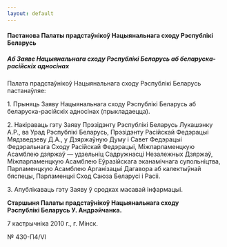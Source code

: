 ```yaml
---
layout: default
---
```


#### Пастанова Палаты прадстаўнікоў Нацыянальнага сходу Рэспублікі Беларусь

##### Аб Заяве Нацыянальнага сходу Рэспублікі Беларусь аб беларуска-расійскіх адносінах

Палата прадстаўнікоў Нацыянальнага сходу Рэспублікі Беларусь
пастанаўляе:

1\. Прыняць Заяву Нацыянальнага сходу Рэспублікі Беларусь аб
беларуска-расійскіх адносінах (прыкладаецца).

2\. Накіраваць гэту Заяву Прэзідэнту Рэспублікі Беларусь Лукашэнку А.Р.,
ва Урад Рэспублікі Беларусь, Прэзідэнту Расійскай Федэрацыі Мядзведзеву
Д.А., у Дзяржаўную Думу і Савет Федэрацыі Федэральнага Сходу Расійскай
Федэрацыі, Міжпарламенцкую Асамблею дзяржаў — удзельніц Садружнасці
Незалежных Дзяржаў, Міжпарламенцкую Асамблею Еўразійскага
эканамічнага супольніцтва, Парламенцкую Асамблею Арганізацыі
Дагавора аб калектыўнай бяспецы, Парламенцкі Сход Саюза Беларусі і
Расіі.

3\. Апублікаваць гэту Заяву ў сродках масавай інфармацыі.

**Старшыня Палаты прадстаўнікоў Нацыянальнага сходу  
Рэспублікі Беларусь У. Андрэйчанка.**

7 кастрычніка 2010 г., г. Мінск.

№ 430-П4/VІ
